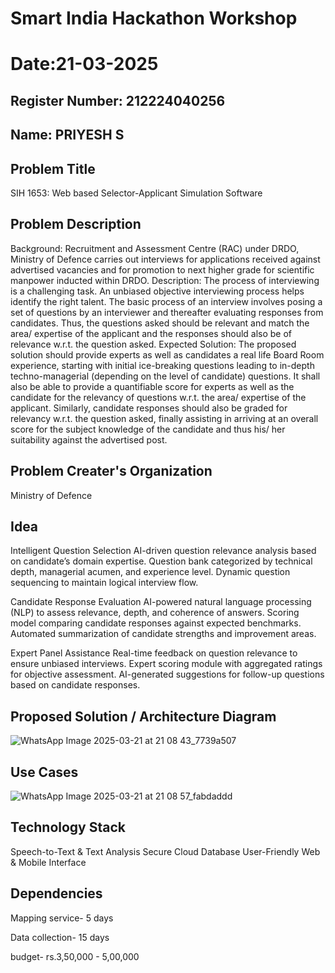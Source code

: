 # Smart India Hackathon Workshop
# Date:21-03-2025
## Register Number: 212224040256
## Name: PRIYESH S
## Problem Title
SIH 1653: Web based Selector-Applicant Simulation Software
## Problem Description
Background: Recruitment and Assessment Centre (RAC) under DRDO, Ministry of Defence carries out interviews for applications received against advertised vacancies and for promotion to next higher grade for scientific manpower inducted within DRDO. Description: The process of interviewing is a challenging task. An unbiased objective interviewing process helps identify the right talent. The basic process of an interview involves posing a set of questions by an interviewer and thereafter evaluating responses from candidates. Thus, the questions asked should be relevant and match the area/ expertise of the applicant and the responses should also be of relevance w.r.t. the question asked. Expected Solution: The proposed solution should provide experts as well as candidates a real life Board Room experience, starting with initial ice-breaking questions leading to in-depth techno-managerial (depending on the level of candidate) questions. It shall also be able to provide a quantifiable score for experts as well as the candidate for the relevancy of questions w.r.t. the area/ expertise of the applicant. Similarly, candidate responses should also be graded for relevancy w.r.t. the question asked, finally assisting in arriving at an overall score for the subject knowledge of the candidate and thus his/ her suitability against the advertised post.

## Problem Creater's Organization
Ministry of Defence

## Idea
Intelligent Question Selection AI-driven question relevance analysis based on candidate’s domain expertise. Question bank categorized by technical depth, managerial acumen, and experience level. Dynamic question sequencing to maintain logical interview flow.

Candidate Response Evaluation AI-powered natural language processing (NLP) to assess relevance, depth, and coherence of answers. Scoring model comparing candidate responses against expected benchmarks. Automated summarization of candidate strengths and improvement areas.

Expert Panel Assistance Real-time feedback on question relevance to ensure unbiased interviews. Expert scoring module with aggregated ratings for objective assessment. AI-generated suggestions for follow-up questions based on candidate responses.


## Proposed Solution / Architecture Diagram

![WhatsApp Image 2025-03-21 at 21 08 43_7739a507](https://github.com/user-attachments/assets/253ebcd4-156e-46ed-a808-432218fb2e6a)


## Use Cases

![WhatsApp Image 2025-03-21 at 21 08 57_fabdaddd](https://github.com/user-attachments/assets/0b09ce04-90e6-47d0-be76-bb1ccb2c9112)


## Technology Stack
Speech-to-Text & Text Analysis
Secure Cloud Database
User-Friendly Web & Mobile Interface


## Dependencies
Mapping service- 5 days

Data collection- 15 days

budget- rs.3,50,000 - 5,00,000

